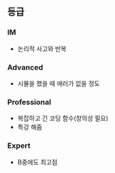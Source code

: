 ## 등급
### IM
- 논리적 사고와 반복
### Advanced
- 시뮬을 했을 때 애러가 없을 정도
### Professional
- 복잡하고 긴 코딩 함수(창의성 필요)
- 특강 해줌
### Expert
- B중에도 최고점

